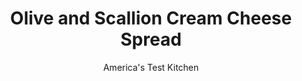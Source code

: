 ---
layout: ../../layouts/MarkdownPostLayout.astro
title: Olive and Scallion Cream Cheese Spread
author: America's Test Kitchen
pubDate: 2023-03-15
description: "Your bagel deserves better than a prefab spread."
image_url: https://res.cloudinary.com/hksqkdlah/image/upload/ar_1:1,c_fill,dpr_2.0,f_auto,fl_lossy.progressive.strip_profile,g_faces:auto,q_auto:low,w_344/43827-sfs-olive-and-scallion-cream-cheese-spread-3
tags: ["Condiments"]
calories: 691
protein: 1
carbohydrates: 2
fats: 
fiber: 
ingredients: ["6 ounces, cream cheese, softened","1/2 cup, pitted kalamata olives, patted dry, plus 2 teaspoons brine","4 , scallions, chopped","1 teaspoon, pepper"]
serves: 8
time: "20 minutes"
instructions: ["Process all ingredients in food processor until smooth, about 20 seconds, scraping down sides of bowl as needed. Serve. (Cream cheese spread can be refrigerated in airtight container for up to 1 week.)"]
nutrition: ["55 mg Potassium","26 mg Phosphorus","35 mg Calcium","4 mg Magnesium","145 mg Sodium","8 g Fat","2 g Monounsaturated","1 mg Vitamin C","23 mg Cholesterol","4 g Saturated","7 µg Folate (food)","16 µg Vitamin K","25 g Water","2 g Carbs","7 µg Folate equivalent (total)","1 g Protein","83 µg Vitamin A","86 kcal Energy","691 calories"]
notes: "For the smoothest results, let the cream cheese come to room temperature before processing it."
---